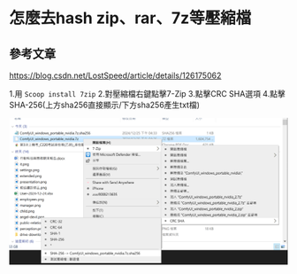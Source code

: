 # 怎麼去hash zip、rar、7z等壓縮檔

## 參考文章
https://blog.csdn.net/LostSpeed/article/details/126175062

1.用 `Scoop install 7zip`
2.對壓縮檔右鍵點擊7-Zip
3.點擊CRC SHA選項
4.點擊SHA-256(上方sha256直接顯示/下方sha256產生txt檔)

![alt text](image.png)
